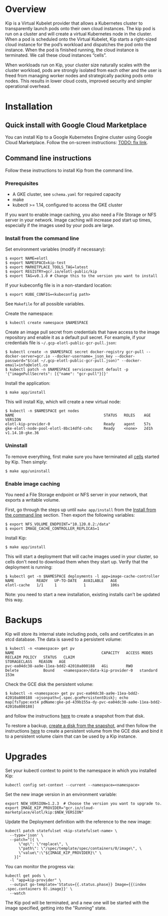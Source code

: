 # Overview

Kip is a Virtual Kubelet provider that allows a Kubernetes cluster to
transparently launch pods onto their own cloud instances. The kip pod is run on
a cluster and will create a virtual Kubernetes node in the cluster. When a pod
is scheduled onto the Virtual Kubelet, Kip starts a right-sized cloud instance
for the pod’s workload and dispatches the pod onto the instance. When the pod
is finished running, the cloud instance is terminated. We call these cloud
instances “cells”.

When workloads run on Kip, your cluster size naturally scales with the cluster
workload, pods are strongly isolated from each other and the user is freed from
managing worker nodes and strategically packing pods onto nodes. This results
in lower cloud costs, improved security and simpler operational overhead.

# Installation

## Quick install with Google Cloud Marketplace

You can install Kip to a Google Kubernetes Engine cluster using Google Cloud
Marketplace. Follow the on-screen instructions: [TODO: fix link](https://console.cloud.google.com/marketplace/details/elotl/kip-enterprise).

## Command line instructions

Follow these instructions to install Kip from the command line.

### Prerequisites

- A GKE cluster, see `schema.yaml` for required capacity
- make
- kubectl >= 1.14, configured to access the GKE cluster

If you want to enable image caching, you also need a File Storage or NFS server
in your network. Image caching will increase pod start up times, especially if
the images used by your pods are large.

### Install from the command line

Set environment variables (modify if necessary):

    $ export NAME=elotl
    $ export NAMESPACE=kip-test
    $ export MARKETPLACE_TOOLS_TAG=latest
    $ export REGISTRY=gcr.io/elotl-public/kip
    $ export TAG=v0.1.0 # Change this to the version you want to install

If your kubeconfig file is in a non-standard location:

    $ export KUBE_CONFIG=<kubeconfig path>

See `Makefile` for all possible variables.

Create the namespace:

    $ kubectl create namespace $NAMESPACE

Create an image pull secret from credentials that have access to the image
repository and enable it as a default pull secret. For example, if your
credentials file is `~/.gcp-elotl-public-gcr-pull.json`:

    $ kubectl create -n $NAMESPACE secret docker-registry gcr-pull --docker-server=gcr.io --docker-username=_json_key --docker-password="$(cat ~/.gcp-elotl-public-gcr-pull.json)" --docker-email=info@elotl.co
    $ kubectl patch -n $NAMESPACE serviceaccount default -p '{"imagePullSecrets": [{"name": "gcr-pull"}]}'

Install the application:

    $ make app/install

This will install Kip, which will create a new virtual node:

    $ kubectl -n $NAMESPACE get nodes
    NAME                                        STATUS   ROLES    AGE    VERSION
    elotl-kip-provider-0                        Ready    agent    57s
    gke-elotl-node-pool-elotl-8bc14dfd-cxhc     Ready    <none>   2d1h   v1.14.10-gke.36
    
### Uninstall

To remove everything, first make sure you have terminated all [cells](https://github.com/elotl/kip/blob/master/docs/cells.md) started by Kip. Then simply:

    $ make app/uninstall

### Enable image caching

You need a File Storage endpoint or NFS server in your network, that exports a
writable volume.

First, go through the steps up until `make app/install` from the [Install from
the command line](#install-from-the-command-line) section. Then export the
following variables:

    $ export NFS_VOLUME_ENDPOINT="10.120.0.2:/data"
    $ export IMAGE_CACHE_CONTROLLER_REPLICAS=1

Install Kip:

    $ make app/install

This will start a deployment that will cache images used in your cluster, so
cells don't need to download them when they start up. Verify that the
deployment is running:

    $ kubectl get -n $NAMESPACE deployments -l app=image-cache-controller
    NAME          READY   UP-TO-DATE   AVAILABLE   AGE
    elotl-cache   1/1     1            1           106s

Note: you need to start a new installation, existing installs can't be updated
this way.

# Backups

Kip will store its internal state including pods, cells and certificates in an
etcd database. The data is saved to a persistent volume:

    $ kubectl -n <namespace> get pv
    NAME                                       CAPACITY   ACCESS MODES   RECLAIM POLICY   STATUS   CLAIM                             STORAGECLASS   REASON   AGE
    pvc-ea04dc38-aa9e-11ea-bdd2-42010a800188   4Gi        RWO            Delete           Bound    <namespace>/data-kip-provider-0   standard                153m

Check the GCE disk the persistent volume:

    $ kubectl -n <namespace> get pv pvc-ea04dc38-aa9e-11ea-bdd2-42010a800188 -ojsonpath={.spec.gcePersistentDisk}; echo
    map[fsType:ext4 pdName:gke-pd-439b155a-dy-pvc-ea04dc38-aa9e-11ea-bdd2-42010a800188]

and follow the instructions
[here](https://cloud.google.com/compute/docs/disks/create-snapshots) to create
a snapshot from that disk.

To restore a backup, [create a disk from the snapshot](https://cloud.google.com/compute/docs/disks/restore-and-delete-snapshots), and then follow the instructions [here](https://cloud.google.com/kubernetes-engine/docs/how-to/persistent-volumes/preexisting-pd) to create a persistent volume from the GCE disk and bind it to a persistent volume claim that can be used by a Kip instance.

# Upgrades

Set your kubectl context to point to the namespace in which you installed Kip:

    kubectl config set-context --current --namespace=<namespace>

Set the new image version in an environment variable:

    export NEW_VERSION=1.2.3  # Choose the version you want to upgrade to.
    export IMAGE_KIP_PROVIDER="gcr.io/cloud-marketplace/elotl/kip:$NEW_VERSION"

Update the Deployment definition with the reference to the new image:

    kubectl patch statefulset <kip-statefulset-name> \
      --type='json' \
      --patch="[{ \
          \"op\": \"replace\", \
          \"path\": \"/spec/template/spec/containers/0/image\", \
          \"value\":\"${IMAGE_KIP_PROVIDER}\" \
        }]"

You can monitor the progress via:

    kubectl get pods \
      -l "app=kip-provider" \
      --output go-template='Status={{.status.phase}} Image={{(index .spec.containers 0).image}}' \
      --watch

The Kip pod will be terminated, and a new one will be started with the image
specified, getting into the "Running" state.
